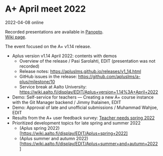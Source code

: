 # A+ April meet 2022

2022-04-08 online

Recorded presentations are available in
[Panopto](https://aalto.cloud.panopto.eu/Panopto/Pages/Sessions/List.aspx?folderID=53f1b55a-0cb3-4c71-8302-abbf00c1a6d2).  
[Wiki page](https://wiki.aalto.fi/display/EDIT/Aplus+April+meet+8.4.2022).

The event focused on the A+ v1.14 release.

* Aplus version v1.14 April 2022: contents with demos
  - Overview of the release / Pasi Sarolahti, EDIT (presentation was not recorded)
  - Release notes: https://apluslms.github.io/releases/v1_14.html
  - GitHub issues in the release: https://github.com/apluslms/a-plus/milestone/10
  - Service break at Aalto University: https://wiki.aalto.fi/display/EDIT/Aplus+version+1.14%3A+April+2022
* Demo: Self-service for teachers &mdash; Creating a new A+ course instance with the Git Manager backend / Jimmy Ihalainen, EDIT
* Demo: Approval of late and unofficial submissions / Muhammad Wahjoe, EDIT
* Results from the A+ user feedback survey: [Teacher needs spring 2022](https://wiki.aalto.fi/display/EDIT/Teacher+needs+spring+2022)
* Prioritized development topics for late spring and summer 2022
  - (Aplus spring 2022)[https://wiki.aalto.fi/display/EDIT/Aplus+spring+2022]
  - (Aplus summer and autumn 2022)[https://wiki.aalto.fi/display/EDIT/Aplus+summer+and+autumn+2022]
